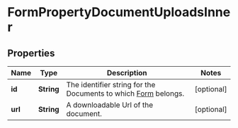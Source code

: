 

# FormPropertyDocumentUploadsInner


## Properties

| Name | Type | Description | Notes |
|------------ | ------------- | ------------- | -------------|
|**id** | **String** | The identifier string for the Documents to which [Form](https://developers.intellihr.io/docs/v1/) belongs. |  [optional] |
|**url** | **String** | A downloadable Url of the document. |  [optional] |



